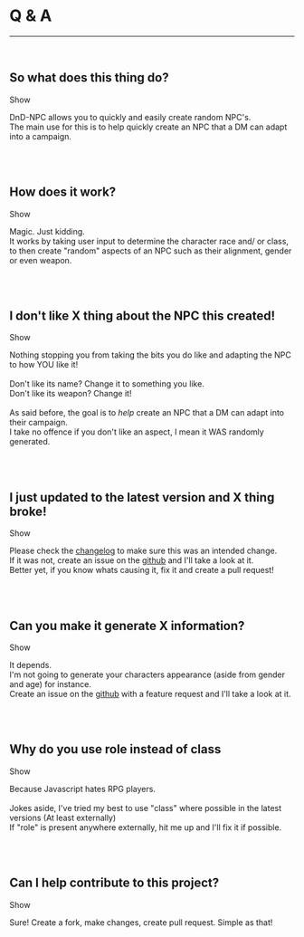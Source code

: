 <script>const page = "qa"</script>
<div class="center">
	<h1 class="title"><b>Q & A</b></h1>
	<hr><br>
	<div class="main">
		<h2 class="inline gray">So what does this thing do?</h2>
		<a id="1" onclick="showHide('1', '11')">Show</a>
		<div class="embed qa showHide" id="11">
			<p class="description">DnD-NPC allows you to quickly and easily create random NPC's.<br>
			The main use for this is to help quickly create an NPC that a DM can adapt into a campaign.</p></div>
		<br><br>
		<h2 class="inline gray">How does it work?</h2>
		<a id="2" onclick="showHide('2', '22')">Show</a>
		<div class="embed qa showHide" id ="22">
			<p class="description">Magic. Just kidding.<br/>
		It works by taking user input to determine the character race and/ or class,<br>to then create "random" aspects of an NPC such as their alignment, gender or even weapon.</p></div>
		<br><br>
		<h2 class="inline gray">I don't like X thing about the NPC this created!</h2>
		<a id="3" onclick="showHide('3', '33')">Show</a>
		<div class="embed qa showHide" id="33">
			<p class="description">Nothing stopping you from taking the bits you do like and adapting the NPC to how YOU like it!<br>
			<br>
			Don't like its name? Change it to something you like.<br>
			Don't like its weapon? Change it!<br>
			<br>
			As said before, the goal is to <i>help</i> create an NPC that a DM can adapt into their campaign.<br>
			I take no offence if you don't like an aspect, I mean it WAS randomly generated.</p></div>
		<br><br>
		<h2 class="inline gray">I just updated to the latest version and X thing broke!</h2>
		<a id="4" onclick="showHide('4', '44')">Show</a>
		<div class="embed qa showHide" id="44">
			<p class="description">Please check the <a href="{{ site.baseurl }}/changelog">changelog</a> to make sure this was an intended change.<br>
			If it was not, create an issue on the <a href="https://github.com/Multarix/DnD-NPC/issues">github</a> and I'll take a look at it.<br>
			Better yet, if you know whats causing it, fix it and create a pull request!</p></div>
		<br><br>
		<h2 class="inline gray">Can you make it generate X information?</h2>
		<a id="5" onclick="showHide('5', '55')">Show</a>
		<div class="embed qa showHide" id="55">
			<p class="description">It depends.<br>
			I'm not going to generate your characters appearance (aside from gender and age) for instance.<br>
			Create an issue on the <a href="https://github.com/Multarix/DnD-NPC/issues">github</a> with a feature request and I'll take a look at it.</p></div>
		<br><br>
		<h2 class="inline gray">Why do you use role instead of class</h2>
		<a id="6" onclick="showHide('6', '66')">Show</a>
		<div class="embed qa showHide" id="66">
			<p class="description">Because Javascript hates RPG players.<br>
			<br>
			Jokes aside, I've tried my best to use "class" where possible in the latest versions (At least externally)<br>
			If "role" is present anywhere externally, hit me up and I'll fix it if possible.</p></div>
		<br><br>
		<h2 class="inline gray">Can I help contribute to this project?</h2>
		<a id="7" onclick="showHide('7', '77')">Show</a>
		<div class="embed qa showHide" id="77">
			<p class="description">Sure! Create a fork, make changes, create pull request. Simple as that!</p></div>
		<br><br>
	</div>
</div>
